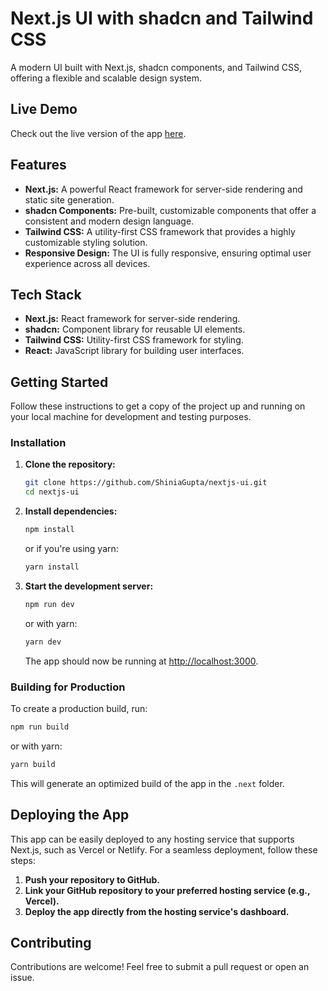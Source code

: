 # Next.js UI with shadcn and Tailwind CSS

A modern UI built with Next.js, shadcn components, and Tailwind CSS, offering a flexible and scalable design system.

## Live Demo

Check out the live version of the app [here](https://nextjs-ui-a2.vercel.app/).

## Features

- **Next.js:** A powerful React framework for server-side rendering and static site generation.
- **shadcn Components:** Pre-built, customizable components that offer a consistent and modern design language.
- **Tailwind CSS:** A utility-first CSS framework that provides a highly customizable styling solution.
- **Responsive Design:** The UI is fully responsive, ensuring optimal user experience across all devices.

## Tech Stack

- **Next.js:** React framework for server-side rendering.
- **shadcn:** Component library for reusable UI elements.
- **Tailwind CSS:** Utility-first CSS framework for styling.
- **React:** JavaScript library for building user interfaces.

## Getting Started

Follow these instructions to get a copy of the project up and running on your local machine for development and testing purposes.

### Installation

1. **Clone the repository:**

   ```bash
   git clone https://github.com/ShiniaGupta/nextjs-ui.git
   cd nextjs-ui
   ```

2. **Install dependencies:**

   ```bash
   npm install
   ```

   or if you're using yarn:

   ```bash
   yarn install
   ```

3. **Start the development server:**

   ```bash
   npm run dev
   ```

   or with yarn:

   ```bash
   yarn dev
   ```

   The app should now be running at [http://localhost:3000](http://localhost:3000).

### Building for Production

To create a production build, run:

```bash
npm run build
```

or with yarn:

```bash
yarn build
```

This will generate an optimized build of the app in the `.next` folder.

## Deploying the App

This app can be easily deployed to any hosting service that supports Next.js, such as Vercel or Netlify. For a seamless deployment, follow these steps:

1. **Push your repository to GitHub.**
2. **Link your GitHub repository to your preferred hosting service (e.g., Vercel).**
3. **Deploy the app directly from the hosting service's dashboard.**

## Contributing

Contributions are welcome! Feel free to submit a pull request or open an issue.
